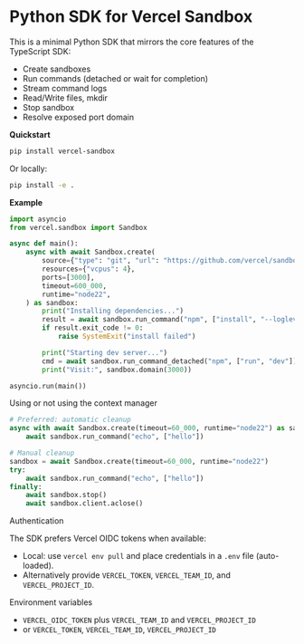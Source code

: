 # Python SDK for Vercel Sandbox

This is a minimal Python SDK that mirrors the core features of the TypeScript SDK:

- Create sandboxes
- Run commands (detached or wait for completion)
- Stream command logs
- Read/Write files, mkdir
- Stop sandbox
- Resolve exposed port domain

**Quickstart**

```bash
pip install vercel-sandbox
```

Or locally:

```bash
pip install -e .
```

**Example**

```python
import asyncio
from vercel.sandbox import Sandbox

async def main():
    async with await Sandbox.create(
        source={"type": "git", "url": "https://github.com/vercel/sandbox-example-next.git"},
        resources={"vcpus": 4},
        ports=[3000],
        timeout=600_000,
        runtime="node22",
    ) as sandbox:
        print("Installing dependencies...")
        result = await sandbox.run_command("npm", ["install", "--loglevel", "info"])  # waits
        if result.exit_code != 0:
            raise SystemExit("install failed")

        print("Starting dev server...")
        cmd = await sandbox.run_command_detached("npm", ["run", "dev"])  # detached
        print("Visit:", sandbox.domain(3000))

asyncio.run(main())
```

Using or not using the context manager

```python
# Preferred: automatic cleanup
async with await Sandbox.create(timeout=60_000, runtime="node22") as sandbox:
    await sandbox.run_command("echo", ["hello"])

# Manual cleanup
sandbox = await Sandbox.create(timeout=60_000, runtime="node22")
try:
    await sandbox.run_command("echo", ["hello"])
finally:
    await sandbox.stop()
    await sandbox.client.aclose()
```

Authentication

The SDK prefers Vercel OIDC tokens when available:

- Local: use `vercel env pull` and place credentials in a `.env` file (auto-loaded).
- Alternatively provide `VERCEL_TOKEN`, `VERCEL_TEAM_ID`, and `VERCEL_PROJECT_ID`.

Environment variables

- `VERCEL_OIDC_TOKEN` plus `VERCEL_TEAM_ID` and `VERCEL_PROJECT_ID`
- or `VERCEL_TOKEN`, `VERCEL_TEAM_ID`, `VERCEL_PROJECT_ID`
